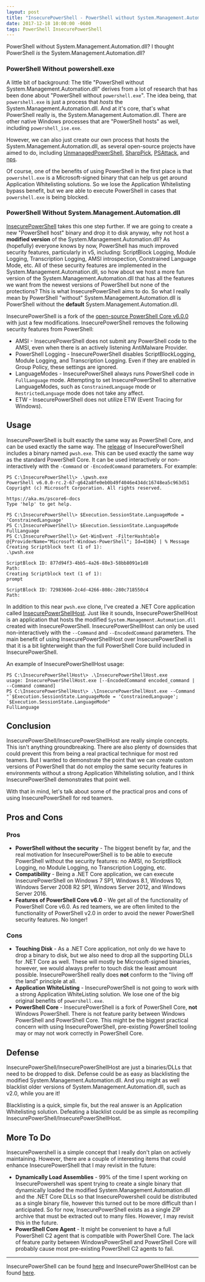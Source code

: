 ```yaml
---
layout: post
title: "InsecurePowerShell - PowerShell without System.Management.Automation.dll"
date: 2017-12-18 10:00:00 -0600
tags: PowerShell InsecurePowerShell
---
```


PowerShell without System.Management.Automation.dll? I thought PowerShell *is* the System.Management.Automation.dll?

### PowerShell Without powershell.exe

A little bit of background: The title "PowerShell without System.Management.Automation.dll" derives from a lot of research that has been done about "PowerShell without `powershell.exe`". The idea being, that `powershell.exe` is just a process that *hosts* the System.Management.Automation.dll. And at it's core, that's what PowerShell really is, the System.Management.Automation.dll. There are other native Windows processes that are "PowerShell hosts" as well, including `powershell_ise.exe`.

However, we can also just create our own process that hosts the System.Management.Automation.dll, as several open-source projects have aimed to do, including [UnmanagedPowerShell](https://github.com/leechristensen/UnmanagedPowerShell), [SharpPick](https://github.com/PowerShellEmpire/PowerTools/tree/master/PowerPick/SharpPick), [PSAttack](https://github.com/jaredhaight/PSAttack), and [nps](https://github.com/Ben0xA/nps).

Of course, one of the benefits of using PowerShell in the first place is that `powershell.exe` is a Microsoft-signed binary that can help us get around Application Whitelisting solutions. So we lose the Application Whitelisting bypass benefit, but we are able to execute PowerShell in cases that `powershell.exe` is being blocked.

### PowerShell Without System.Management.Automation.dll

[InsecurePowerShell](https://github.com/cobbr/InsecurePowerShell) takes this one step further. If we are going to create a new "PowerShell host" binary and drop it to disk anyway, why not host a **modified version** of the System.Management.Automation.dll? As (hopefully) everyone knows by now, PowerShell has much improved security features, particularly in v5, including: ScriptBlock Logging, Module Logging, Transcription Logging, AMSI introspection, Constrained Language Mode, etc. All of these security features are implemented in the System.Management.Automation.dll, so how about we host a more fun version of the System.Management.Automation.dll that has all the features we want from the newest versions of PowerShell but none of the protections? This is what InsecurePowerShell aims to do. So what I really mean by PowerShell "without" System.Management.Automation.dll is PowerShell without the **default** System.Management.Automation.dll.

InsecurePowerShell is a fork of the [open-source PowerShell Core v6.0.0](https://github.com/PowerShell/PowerShell) with just a few modifications. InsecurePowerShell removes the following security features from PowerShell:
* AMSI - InsecurePowerShell does not submit any PowerShell code to the AMSI, even when there is an actively listening AntiMalware Provider.
* PowerShell Logging - InsecurePowerShell disables ScriptBlockLogging, Module Logging, and Transcription Logging. Even if they are enabled in Group Policy, these settings are ignored.
* LanguageModes - InsecurePowerShell always runs PowerShell code in `FullLanguage` mode. Attempting to set InsecurePowerShell to alternative LanguageModes, such as `ConstrainedLanguage` mode or `RestrictedLanguage` mode does not take any affect.
* ETW - InsecurePowerShell does not utilize ETW (Event Tracing for Windows).

## Usage

InsecurePowerShell is built exactly the same way as PowerShell Core, and can be used exactly the same way. The [release](https://github.com/cobbr/InsecurePowerShell/releases/) of InsecurePowerShell includes a binary named `pwsh.exe`. This can be used exactly the same way as the standard PowerShell Core. It can be used interactively or non-interactively with the `-Command` or `-EncodedCommand` parameters. For example:

```
PS C:\InsecurePowerShell\> .\pwsh.exe
PowerShell v6.0.0-rc.2-67-g642a8fe0eb0b49f4046e434dc16748ea5c963d51
Copyright (c) Microsoft Corporation. All rights reserved.

https://aka.ms/pscore6-docs
Type 'help' to get help.

PS C:\InsecurePowerShell\> $Execution.SessionState.LanguageMode = 'ConstrainedLanguage'
PS C:\InsecurePowerShell\> $Execution.SessionState.LanguageMode
FullLanguage
PS C:\InsecurePowerShell\> Get-WinEvent -FilterHashtable @{ProviderName="Microsoft-Windows-PowerShell"; Id=4104} | % Message
Creating Scriptblock text (1 of 1):
.\pwsh.exe

ScriptBlock ID: 877d94f3-4bb5-4a26-88e3-58bb8091e1d8
Path:
Creating Scriptblock text (1 of 1):
prompt

ScriptBlock ID: 72983606-2c4d-4266-808c-280c718550c4
Path:
```

In addition to this near `pwsh.exe` clone, I've created a .NET Core application called [InsecurePowerShellHost](https://github.com/cobbr/InsecurePowerShellHost). Just like it sounds, InsecurePowerShellHost is an application that hosts the modified `System.Management.Automation.dll` created with InsecurePowerShell. InsecurePowerShellHost can only be used non-interactively with the `--Command` and `--EncodedCommand` parameters. The main benefit of using InsecurePowerShellHost over InsecurePowerShell is that it is a bit lighterweight than the full PowerShell Core build included in InsecurePowerShell.

An example of InsecurePowerShellHost usage:

```
PS C:\InsecurePowerShellHost\> .\InsecurePowerShellHost.exe
usage: InsecurePowerShellHost.exe [--EncodedCommand encoded_command | --Command command]
PS C:\InsecurePowerShellHost\> .\InsecurePowerShellHost.exe --Command "`$Execution.SessionState.LanguageMode = 'ConstrainedLanguage'; `$Execution.SessionState.LanguageMode"
FullLanguage
```

## Conclusion

InsecurePowerShell/InsecurePowerShellHost are really simple concepts. This isn't anything groundbreaking. There are also plenty of downsides that could prevent this from being a real practical technique for most red teamers. But I wanted to demonstrate the point that we can create custom versions of PowerShell that do not employ the same security features in environments without a strong Application Whitelisting solution, and I think InsecurePowerShell demonstrates that point well.

With that in mind, let's talk about some of the practical pros and cons of using InsecurePowerShell for red teamers.

## Pros and Cons

### Pros

* **PowerShell without the security** - The biggest benefit by far, and the real motivation for InsecurePowerShell is to be able to execute PowerShell without the security features: no AMSI, no ScriptBlock Logging, no Module Logging, no Transcription Logging, etc.
* **Compatibility** - Being a .NET Core application, we can execute InsecurePowerShell on Windows 7 SP1, Windows 8.1, Windows 10, Windows Server 2008 R2 SP1, Windows Server 2012, and Windows Server 2016.
* **Features of PowerShell Core v6.0** - We get all of the functionality of PowerShell Core v6.0. As red teamers, we are often limited to the functionality of PowerShell v2.0 in order to avoid the newer PowerShell security features. No longer!

### Cons

* **Touching Disk** - As a .NET Core application, not only do we have to drop a binary to disk, but we also need to drop all the supporting DLLs for .NET Core as well. These will mostly be Microsoft-signed binaries, however, we would always prefer to touch disk the least amount possible. InsecurePowerShell really does **not** conform to the "living off the land" principle at all.
* **Application WhiteListing** - InsecurePowerShell is not going to work with a strong Application WhiteListing solution. We lose one of the big original benefits of `powershell.exe`.
* **PowerShell Core** - InsecurePowerShell is a fork of PowerShell Core, **not** Windows PowerShell. There is not feature parity between Windows PowerShell and PowerShell Core. This might be the biggest practical concern with using InsecurePowerShell, pre-existing PowerShell tooling may or may not work correctly in PowerShell Core.

## Defense

InsecurePowerShell/InsecurePowerShellHost are just a binaries/DLLs that need to be dropped to disk. Defense could be as easy as blacklisting the modified System.Management.Automation.dll. And you might as well blacklist older versions of System.Management.Automation.dll, such as v2.0, while you are it!

Blacklisting is a quick, simple fix, but the real answer is an Application Whitelisting solution. Defeating a blacklist could be as simple as recompiling InsecurePowerShell/InsecurePowerShellHost.

## More To Do

InsecurePowershell is a simple concept that I really don't plan on actively maintaining. However, there are a couple of interesting items that could enhance InsecurePowerShell that I may revisit in the future:

* **Dynamically Load Assemblies** - 99% of the time I spent working on InsecurePowershell was spent trying to create a single binary that dynamically loaded the modified System.Management.Automation.dll and the .NET Core DLLs so that InsecurePowershell could be distributed as a single binary file, however this turned out to be more difficult than I anticipated. So for now, InsecurePowerShell exists as a single ZIP archive that must be extracted out to many files. However, I may revisit this in the future.
* **PowerShell Core Agent** - It might be convenient to have a full PowerShell C2 agent that is compatible with PowerShell Core. The lack of feature parity between WindowsPowerShell and PowerShell Core will probably cause most pre-existing PowerShell C2 agents to fail.

---

InsecurePowerShell can be found [here](https://github.com/cobbr/InsecurePowerShell) and InsecurePowerShellHost can be found [here](https://github.com/cobbr/InsecurePowerShellHost).